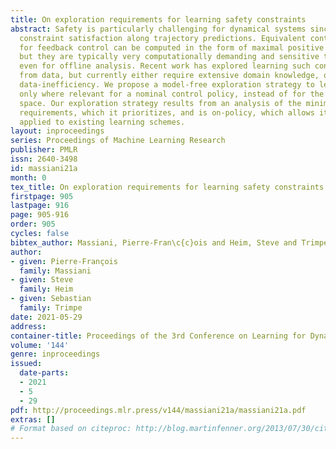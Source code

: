 ```yaml
---
title: On exploration requirements for learning safety constraints
abstract: Safety is particularly challenging for dynamical systems since it requires
  constraint satisfaction along trajectory predictions. Equivalent control constraints
  for feedback control can be computed in the form of maximal positive invariant sets,
  but they are typically very computationally demanding and sensitive to model uncertainty,
  even for offline analysis. Recent work has explored learning such constraints directly
  from data, but currently either require extensive domain knowledge, or suffers from
  data-inefficiency. We propose a model-free exploration strategy to learn these constraints
  only where relevant for a nominal control policy, instead of for the whole state-action
  space. Our exploration strategy results from an analysis of the minimum convergence
  requirements, which it prioritizes, and is on-policy, which allows it to be directly
  applied to existing learning schemes.
layout: inproceedings
series: Proceedings of Machine Learning Research
publisher: PMLR
issn: 2640-3498
id: massiani21a
month: 0
tex_title: On exploration requirements for learning safety constraints
firstpage: 905
lastpage: 916
page: 905-916
order: 905
cycles: false
bibtex_author: Massiani, Pierre-Fran\c{c}ois and Heim, Steve and Trimpe, Sebastian
author:
- given: Pierre-François
  family: Massiani
- given: Steve
  family: Heim
- given: Sebastian
  family: Trimpe
date: 2021-05-29
address:
container-title: Proceedings of the 3rd Conference on Learning for Dynamics and Control
volume: '144'
genre: inproceedings
issued:
  date-parts:
  - 2021
  - 5
  - 29
pdf: http://proceedings.mlr.press/v144/massiani21a/massiani21a.pdf
extras: []
# Format based on citeproc: http://blog.martinfenner.org/2013/07/30/citeproc-yaml-for-bibliographies/
---
```

